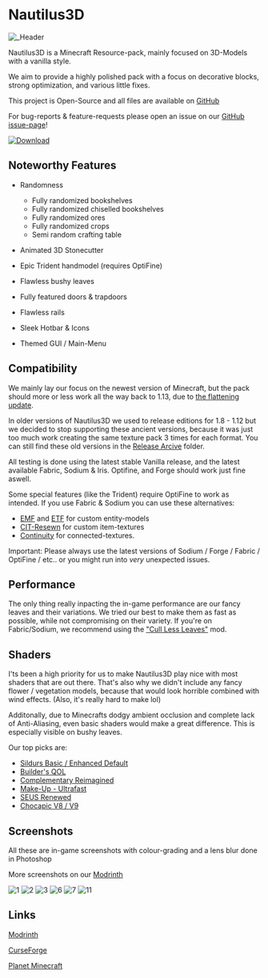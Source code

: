 # Nautilus3D

![_Header](https://github.com/FabianMPunkt/Nautilus3D/assets/78741736/7238597a-9e82-41b8-8bff-b380079e60fb)

Nautilus3D is a Minecraft Resource-pack, mainly focused on 3D-Models with a vanilla style.

We aim to provide a highly polished pack with a focus on decorative blocks, strong optimization, and various little fixes.

This project is Open-Source and all files are available on [GitHub](https://github.com/FabianMPunkt/Nautilus3D)

For bug-reports & feature-requests please open an issue on our [GitHub issue-page](https://github.com/FabianMPunkt/Nautilus3D/issues/new/choose "GitHub issue-page")!

[![Download](https://raw.githubusercontent.com/Prospector/badges/master/modrinth-badge-72h-padded.png)](https://modrinth.com/resourcepack/nautilus3d/versions)

## Noteworthy Features

- Randomness
  - Fully randomized bookshelves
  - Fully randomized chiselled bookshelves
  - Fully randomized ores
  - Fully randomized crops
  - Semi random crafting table

- Animated 3D Stonecutter
- Epic Trident handmodel (requires OptiFine)
- Flawless bushy leaves
- Fully featured doors & trapdoors
- Flawless rails
- Sleek Hotbar & Icons
- Themed GUI / Main-Menu


## Compatibility
We mainly lay our focus on the newest version of Minecraft, but the pack should more or less work all the way back to 1.13, due to [the flattening update](https://minecraft.fandom.com/wiki/Java_Edition_1.13/Flattening).

In older versions of Nautilus3D we used to release editions for 1.8 - 1.12 but we decided to stop supporting these ancient versions, because it was just too much work creating the same texture pack 3 times for each format.
You can still find these old versions in the [Release Arcive](https://github.com/FabianMPunkt/Nautilus3D/tree/main/Release%20Archive) folder.

All testing is done using the latest stable Vanilla release, and the latest available Fabric, Sodium & Iris. Optifine, and Forge should work just fine aswell.

Some special features (like the Trident) require OptiFine to work as intended.
If you use Fabric & Sodium you can use these alternatives:
 - [EMF](https://modrinth.com/mod/entity-model-features) and [ETF](https://modrinth.com/mod/entitytexturefeatures) for custom entity-models
 - [CIT-Resewn](https://modrinth.com/mod/cit-resewn) for custom item-textures
 - [Continuity](https://modrinth.com/mod/continuity) for connected-textures.

Important: Please always use the latest versions of Sodium / Forge / Fabric / OptiFine / etc.. or you might run into _very_ unexpected issues.

## Performance
The only thing really inpacting the in-game performance are our fancy leaves and their variations. We tried our best to make them as fast as possible, while not compromising on their variety.
If you're on Fabric/Sodium, we recommend using the ["Cull Less Leaves"](https://modrinth.com/mod/cull-less-leaves) mod.

## Shaders
I'ts been a high priority for us to make Nautilus3D play nice with most shaders that are out there. That's also why we didn't include any fancy flower / vegetation models, because that would look horrible combined with wind effects. (Also, it's really hard to make lol)

Additonally, due to Minecrafts dodgy ambient occlusion and complete lack of Anti-Aliasing, even basic shaders would make a great difference.
This is especially visible on bushy leaves.

Our top picks are:
- [Sildurs Basic / Enhanced Default](https://sildurs-shaders.github.io/downloads/)
- [Builder's QOL](https://modrinth.com/shader/builders-qol-shaders)
- [Complementary Reimagined](https://modrinth.com/shader/complementary-reimagined)
- [Make-Up - Ultrafast](https://modrinth.com/shader/makeup-ultra-fast-shaders)
- [SEUS Renewed](https://www.sonicether.com/seus/)
- [Chocapic V8 / V9](https://www.curseforge.com/minecraft/customization/chocapic13-shaders)

## Screenshots
All these are in-game screenshots with colour-grading and a lens blur done in Photoshop

More screenshots on our [Modrinth](https://modrinth.com/resourcepack/nautilus3d/gallery)


![1](https://github.com/FabianMPunkt/Nautilus3D/assets/78741736/ba7a2bac-2549-4f5b-acb2-112adf866904)
![2](https://github.com/FabianMPunkt/Nautilus3D/assets/78741736/662395c3-8cdf-43a7-9183-9147a42421fe)
![3](https://github.com/FabianMPunkt/Nautilus3D/assets/78741736/903c916a-2436-45fb-9cf2-57ad7617a5ba)
![6](https://github.com/FabianMPunkt/Nautilus3D/assets/78741736/a4142740-16af-4c30-9056-272f9882688f)
![7](https://github.com/FabianMPunkt/Nautilus3D/assets/78741736/a8a023fa-8c14-4d19-a26e-4deaafdb68c9)
![11](https://github.com/FabianMPunkt/Nautilus3D/assets/78741736/77418bc7-e789-40ba-8669-66e94e595eda)



## Links

[Modrinth](https://modrinth.com/resourcepack/nautilus3d)

[CurseForge](https://www.curseforge.com/minecraft/texture-packs/nautilus3d)

[Planet Minecraft](https://www.planetminecraft.com/texture-pack/nautilus-pack-3d/)



